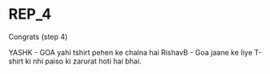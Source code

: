 # REP_4
Congrats (step 4)

YASHK - GOA yahi tshirt pehen ke chalna hai
RishavB - Goa jaane ke liye T-shirt ki nhi paiso ki zarurat hoti hai bhai.



